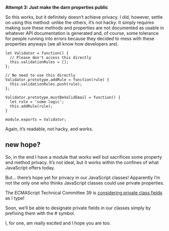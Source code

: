 
**Attempt 3: Just make the darn properties public**

So this works, but it definitely doesn’t achieve privacy. I did, however, settle on using this method: unlike the others, it’s not hacky. It simply requires making sure these methods and properties are not documented as usable in whatever API documentation is generated and, of course, some tolerance for people running into errors because they decided to mess with these properties anyways (we all know how developers are).

```
let Validator = function() {
  // Please don't access this directly
  this.validationRules = [];
};
 
// No need to use this directly
Validator.prototype.addRule = function(rule) {
  this.validationRules.push(rule);
};

Validator.prototype.mustBeValidEmail = function() {
  let rule = 'some logic';
  this.addRule(rule);
}

module.exports = Validator;
```

Again, it’s readable, not hacky, and works.

## new hope?

So, in the end I have a module that works well but sacrifices some property and method privacy. It’s not ideal, but it works within the confines of what JavaScript offers today.

But… there’s hope yet for privacy in our JavaScript classes! Apparently I’m not the only one who thinks JavaScript classes could use private properties. 

The ECMAScript Technical Committee 39 is [considering private class fields](<https://github.com/tc39/proposal-class-fields>) as I type! 

Soon, we’ll be able to designate private fields in our classes simply by prefixing them with the # symbol. 

I, for one, am really excited and I hope you are too.